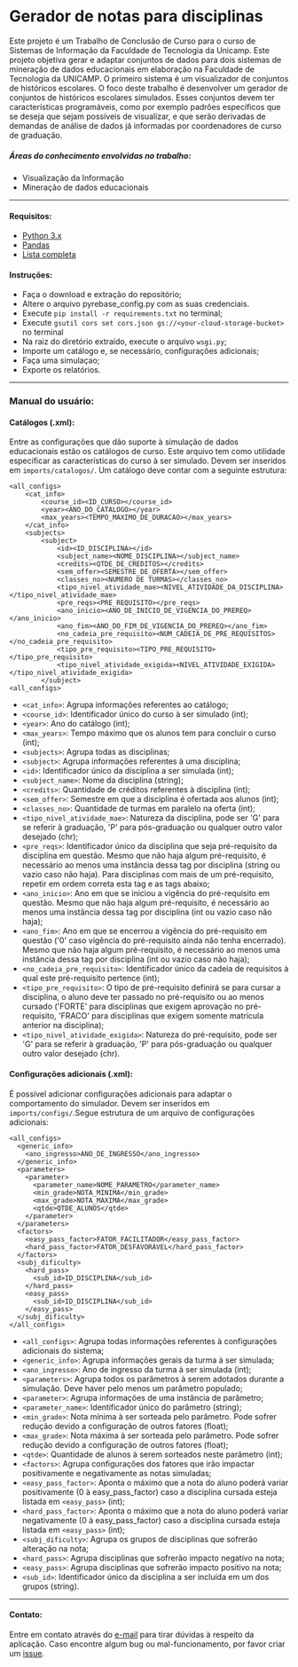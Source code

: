 # Gerador de notas para disciplinas

Este projeto é um Trabalho de Conclusão de Curso para o curso de Sistemas de Informação da Faculdade de Tecnologia da Unicamp. Este projeto objetiva gerar e adaptar conjuntos de dados para dois sistemas de mineração de dados educacionais em elaboração na Faculdade de Tecnologia da UNICAMP. O primeiro sistema é um visualizador de conjuntos de históricos escolares. O foco deste trabalho é desenvolver um gerador de conjuntos de históricos escolares simulados.
Esses conjuntos devem ter características programáveis, como por exemplo padrões específicos que se deseja que sejam possíveis de visualizar, e que serão derivadas de demandas de análise de dados já informadas por coordenadores de curso de graduação.

##### Áreas do conhecimento envolvidas no trabalho:
- Visualização da Informação
- Mineração de dados educacionais
---
#### Requisitos:
- [Python 3.x](https://www.python.org/download/releases/3.0/)
- [Pandas](https://pandas.pydata.org/)
- [Lista completa](https://github.com/gatihe/tcc-simulador/blob/master/requirements.txt)
#### Instruções:
- Faça o download e extração do repositório;
- Altere o arquivo pyrebase_config.py com as suas credenciais.
- Execute `pip install -r requirements.txt` no terminal;
- Execute `gsutil cors set cors.json gs://<your-cloud-storage-bucket>` no terminal
- Na raiz do diretório extraído, execute o arquivo `wsgi.py`;
- Importe um catálogo e, se necessário, configurações adicionais;
- Faça uma simulaçao;
- Exporte os relatórios.
---
### Manual do usuário:
#### Catálogos (.xml):

Entre as configurações que dão suporte à simulação de dados educacionais estão os catálogos de curso. Este arquivo tem como utilidade especificar as características do curso à ser simulado. Devem ser inseridos em `imports/catalogos/`. Um catálogo deve contar com a seguinte estrutura:


```
<all_configs>
	<cat_info>
		<course_id><ID_CURSO></course_id>
		<year><ANO_DO_CATALOGO></year>
		<max_years><TEMPO_MAXIMO_DE_DURACAO></max_years>
	</cat_info>
	<subjects>
		<subject>
			<id><ID_DISCIPLINA></id>
			<subject_name><NOME_DISCIPLINA></subject_name>
			<credits><QTDE_DE_CREDITOS></credits>
			<sem_offer><SEMESTRE_DE_OFERTA></sem_offer>
			<classes_no><NUMERO DE TURMAS></classes_no>
			<tipo_nivel_atividade_mae><NIVEL_ATIVIDADE_DA_DISCIPLINA></tipo_nivel_atividade_mae>
			<pre_reqs><PRE_REQUISITO></pre_reqs>
			<ano_inicio><ANO_DE_INICIO_DE_VIGENCIA_DO_PREREQ></ano_inicio>
			<ano_fim><ANO_DO_FIM_DE_VIGENCIA_DO_PREREQ></ano_fim>
			<no_cadeia_pre_requisito><NUM_CADEIA_DE_PRE_REQUISITOS></no_cadeia_pre_requisito>
			<tipo_pre_requisito><TIPO_PRE_REQUISITO></tipo_pre_requisito>
			<tipo_nivel_atividade_exigida><NIVEL_ATIVIDADE_EXIGIDA></tipo_nivel_atividade_exigida>
		</subject>
<all_configs>
```
- `<cat_info>`: Agrupa informações referentes ao catálogo;
- `<course_id>`: Identificador único do curso à ser simulado (int);
- `<year>`: Ano do catálogo (int);
- `<max_years>`: Tempo máximo que os alunos tem para concluir o curso (int);
- `<subjects>`:  Agrupa todas as disciplinas;
- `<subject>`: Agrupa informações referentes à uma disciplina;
- `<id>`: Identificador único da disciplina a ser simulada (int);
- `<subject_name>`: Nome da disciplina (string);
- `<credits>`: Quantidade de créditos referentes à disciplina (int);
- `<sem_offer>`: Semestre em que a disciplina é ofertada aos alunos (int);
- `<classes_no>`: Quantidade de turmas em paralelo na oferta (int);
- `<tipo_nivel_atividade_mae>`: Natureza da disciplina, pode ser 'G' para se referir à graduação, 'P' para pós-graduação ou qualquer outro valor desejado (chr);
- `<pre_reqs>`: Identificador único da disciplina que seja pré-requisito da disciplina em questão. Mesmo que não haja algum pré-requisito, é necessário ao menos uma instância dessa tag por disciplina (string ou vazio caso não haja). Para disciplinas com mais de um pré-requisito, repetir em ordem correta esta tag e as tags abaixo;
- `<ano_inicio>`: Ano em que se iniciou a vigência do pré-requisito em questão. Mesmo que não haja algum pré-requisito, é necessário ao menos uma instância dessa tag por disciplina (int ou vazio caso não haja);
- `<ano_fim>`: Ano em que se encerrou a vigência do pré-requisito em questão ('0' caso vigência do pré-requisito ainda não tenha encerrado). Mesmo que não haja algum pré-requisito, é necessário ao menos uma instância dessa tag por disciplina (int ou vazio caso não haja);
- `<no_cadeia_pre_requisito>`: Identificador único da cadeia de requisitos à qual este pré-requisito pertence (int);
- `<tipo_pre_requisito>`: O tipo de pré-requisito definirá se para cursar a disciplina, o aluno deve ter passado no pré-requisito ou ao menos cursado ('FORTE' para disciplinas que exigem aprovação no pré-requisito, 'FRACO' para disciplinas que exigem somente matrícula anterior na disciplina);
- `<tipo_nivel_atividade_exigida>`: Natureza do pré-requisito, pode ser 'G' para se referir à graduação, 'P' para pós-graduação ou qualquer outro valor desejado (chr).

#### Configurações adicionais (.xml):

É possível adicionar configurações adicionais para adaptar o comportamento do simulador. Devem ser inseridos em `imports/configs/`.Segue estrutura de um arquivo de configurações adicionais:

```
<all_configs>
  <generic_info>
    <ano_ingresso>ANO_DE_INGRESSO</ano_ingresso>
  </generic_info>
  <parameters>
    <parameter>
      <parameter_name>NOME_PARAMETRO</parameter_name>
      <min_grade>NOTA_MINIMA</min_grade>
      <max_grade>NOTA_MAXIMA</max_grade>
      <qtde>QTDE_ALUNOS</qtde>
    </parameter>
  </parameters>
  <factors>
    <easy_pass_factor>FATOR_FACILITADOR</easy_pass_factor>
    <hard_pass_factor>FATOR_DESFAVORÁVEL</hard_pass_factor>
  </factors>
  <subj_dificulty>
    <hard_pass>
      <sub_id>ID_DISCIPLINA</sub_id>
    </hard_pass>
    <easy_pass>
      <sub_id>ID_DISCIPLINA</sub_id>
    </easy_pass>
  </subj_dificulty>
</all_configs>
```
- `<all_configs>`: Agrupa todas informações referentes à configurações adicionais do sistema;
- `<generic_info>`: Agrupa informações gerais da turma à ser simulada;
- `<ano_ingresso>`: Ano de ingresso da turma à ser simulada (int);
- `<parameters>`: Agrupa todos os parâmetros à serem adotados durante a simulação. Deve haver pelo menos um parâmetro populado;
- `<parameter>`: Agrupa informações de uma instância de parâmetro;
- `<parameter_name>`: Identificador único do parâmetro (string);
- `<min_grade>`: Nota mínima à ser sorteada pelo parâmetro. Pode sofrer redução devido a configuração de outros fatores (float);
- `<max_grade>`: Nota máxima à ser sorteada pelo parâmetro. Pode sofrer redução devido a configuração de outros fatores (float);
- `<qtde>`: Quantidade de alunos à serem sorteados neste parâmetro (int);
- `<factors>`: Agrupa configurações dos fatores que irão impactar positivamente e negativamente as notas simuladas;
- `<easy_pass_factor>`: Aponta o máximo que a nota do aluno poderá variar positivamente (0 à easy_pass_factor) caso a disciplina cursada esteja listada em `<easy_pass>` (int);
- `<hard_pass_factor>`: Aponta o máximo que a nota do aluno poderá variar negativamente (0 à easy_pass_factor) caso a disciplina cursada esteja listada em `<easy_pass>` (int);
- `<subj_dificulty>`: Agrupa os grupos de disciplinas que sofrerão alteração na nota;
- `<hard_pass>`: Agrupa disciplinas que sofrerão impacto negativo na nota;
- `<easy_pass>`: Agrupa disciplinas que sofrerão impacto positivo na nota;
- `<sub_id>`: Identificador único da disciplina a ser incluída em um dos grupos (string).

---
#### Contato:

Entre em contato através do [e-mail](mailto:atihe.guilherme@gmail.com) para tirar dúvidas à respeito da aplicação. Caso encontre algum bug ou mal-funcionamento, por favor criar um [issue](https://github.com/gatihe/simulador/issues).
